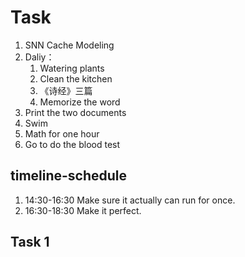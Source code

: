 # Task
1. SNN Cache Modeling
2. Daliy：
   1. Watering plants
   2. Clean the kitchen
   3. 《诗经》三篇
   4. Memorize the word
3. Print the two documents
4. Swim
5. Math for one hour
6. Go to do the blood test

## timeline-schedule
1. 14:30-16:30 Make sure it actually can run for once.
2. 16:30-18:30 Make it perfect.

## Task 1
